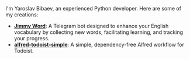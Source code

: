 I'm Yaroslav Bibaev, an experienced Python developer. Here are some of my creations:

* **[Jimmy Word](https://jimmyword.com)**: A Telegram bot designed to enhance your English vocabulary by collecting new words, facilitating learning, and tracking your progress.
* **[alfred-todoist-simple](https://github.com/ybibaev/alfred-todoist-simple?tab=readme-ov-file#simple-todoist-workflow-for-alfred)**: A simple, dependency-free Alfred workflow for Todoist.
